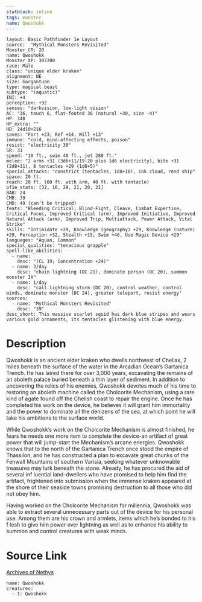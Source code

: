 ```yaml
---
statblock: inline
tags: monster
name: Qwoshokk
---
```

```statblock
layout: Basic Pathfinder 1e Layout
source:  "Mythical Monsters Revisited"
Monster_CR: 20
name: Qwoshokk
Monster_XP: 307200
race: Male
class: "unique elder kraken"
alignment: NE
size: Gargantuan
type: magical beast
subtype: "(aquatic)"
INI: +4
perception: +32
senses: "darkvision, low-light vision"
AC: "36, touch 6, flat-footed 36 (natural +30, size -4)"
HP: 348
HP_extra: ""
HD: 24d10+216
saves: "Fort +23, Ref +14, Will +13"
immune: "cold, mind-affecting effects, poison"
resist: "electricity 30"
SR: 31
speed: "10 ft., swim 40 ft., jet 280 ft."
melee: "2 arms +31 (3d6+11/19-20 plus 1d6 electricity), bite +31 (2d8+11), 8 tentacles +29 (1d8+5)"
special_attacks: "constrict (tentacles, 1d8+10), ink cloud, rend ship"
space: 20 ft.
reach: 20 ft. (60 ft. with arm, 40 ft. with tentacle)
pf1e_stats: [32, 10, 29, 21, 20, 21]
BAB: 24
CMB: 39
CMD: 49 (can’t be tripped)
feats: "Bleeding Critical, Blind-Fight, Cleave, Combat Expertise, Critical Focus, Improved Critical (arm), Improved Initiative, Improved Natural Attack (arm), Improved Trip, Multiattack, Power Attack, Vital Strike"
skills: "Intimidate +29, Knowledge (geography) +29, Knowledge (nature) +29, Perception +32, Stealth +15, Swim +46, Use Magic Device +29"
languages: "Aquan, Common"
special_qualities: "tenacious grapple"
spell-like_abilities:
  - name:
    desc: "(CL 19; Concentration +24)"
  - name: 3/day
    desc: "chain lightning (DC 21), dominate person (DC 20), summon monster IX"
  - name: 1/day
    desc: "call lightning storm (DC 20), control weather, control winds, dominate monster (DC 24), greater teleport, resist energy"
sources:
  - name: "Mythical Monsters Revisited"
    desc: "39"
desc_short: This massive scarlet squid has dark blue stripes and wears various gold ornaments, its tentacles glistening with blue energy.
```
# Description
Qwoshokk is an ancient elder kraken who dwells northwest of Cheliax, 2 miles beneath the surface of the water in the Arcadian Ocean’s Gartanica Trench. He has laired there for over 3,000 years, excavating the remains of an aboleth palace buried beneath a thin layer of sediment. In addition to uncovering the relics of his enemies, Qwoshokk devotes much of his time to restoring an aboleth machine called the Cholcorite Mechanism, using a rare kind of agate found off the Chelish coast to repair the engine. Once he has completed his work on the device, he believes it will grant him immortality and the power to dominate all the denizens of the sea, at which point he will take his ambitions to the surface world.

While Qwoshokk’s work on the Cholcorite Mechanism is almost finished, he fears he needs one more item to complete the device-an artifact of great power that will jump-start the Mechanism’s arcane energies. Qwoshokk knows that to the north of the Gartanica Trench once stood the empire of Thassilon, and he has constructed a plan to excavate great chunks of the Fenwall Mountains of southern Varisia, seeking whatever unknowable treasures may lurk beneath the stone. Already, he has procured the aid of several inf luential land-dwellers who have promised to help him find the artifact, frightened into submission when the immense kraken appeared at the shore of their seaside towns promising destruction to all those who did not obey him.

Having worked on the Cholcorite Mechanism for millennia, Qwoshokk was able to extract several unnecessary parts out of the device for his personal use. Among them are his crown and armlets, items which he’s bonded to his f lesh to give him power over lightning as well as to enhance his ability to summon and control creatures with weak minds.
# Source Link
[Archives of Nethys](https://aonprd.com/MonsterDisplay.aspx?ItemName=Qwoshokk)
```encounter-table
name: Qwoshokk
creatures:
  - 1: Qwoshokk
```
